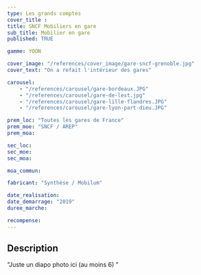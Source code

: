 ```yaml
---
type: Les grands comptes
cover_title :
title: SNCF Mobiliers en gare
sub_title: Mobilier en gare
published: TRUE

gamme: YOON

cover_image: "/references/cover_image/gare-sncf-grenoble.jpg"
cover_text: "On a refait l'intérieur des gares"

carousel:
    - "/references/carousel/gare-bordeaux.JPG"
    - "/references/carousel/gare-de-lest.jpg"
    - "/references/carousel/gare-lille-flandres.JPG"
    - "/references/carousel/gare-lyon-part-dieu.JPG"

prem_loc: "Toutes les gares de France"
prem_moe: "SNCF / AREP"
prem_moa:

sec_loc:
sec_moe:
sec_moa:

moa_commun:

fabricant: "Synthèse / Mobilum"

date_realisation:
date_demarrage: "2019"
duree_marche:

recompense:
---
```


## Description

"Juste un diapo photo ici (au moins 6) "
